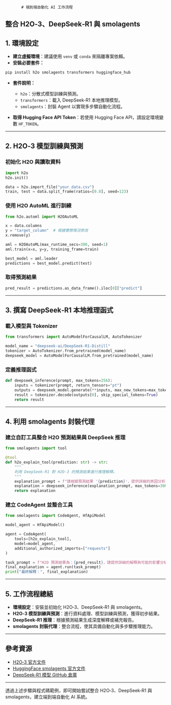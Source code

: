            # 端到端自動化 AI 工作流程
## 整合 H2O‑3、DeepSeek‑R1 與 smolagents

## 1. 環境設定

* **建立虛擬環境**：建議使用 `venv` 或 `conda` 來隔離專案依賴。
* **安裝必要套件：**

```bash
pip install h2o smolagents transformers huggingface_hub
```

* **套件說明：**
  - `h2o`：分散式模型訓練與預測。
  - `transformers`：載入 DeepSeek‑R1 本地推理模型。
  - `smolagents`：封裝 Agent 以實現多步驟自動化流程。

* **取得 Hugging Face API Token**：若使用 Hugging Face API，請設定環境變數 `HF_TOKEN`。

---

## 2. H2O‑3 模型訓練與預測

### 初始化 H2O 與讀取資料

```python
import h2o
h2o.init()

data = h2o.import_file("your_data.csv")
train, test = data.split_frame(ratios=[0.8], seed=123)
```

### 使用 H2O AutoML 進行訓練

```python
from h2o.automl import H2OAutoML

x = data.columns
y = "target_column"  # 根據實際情況修改
x.remove(y)

aml = H2OAutoML(max_runtime_secs=300, seed=1)
aml.train(x=x, y=y, training_frame=train)

best_model = aml.leader
predictions = best_model.predict(test)
```

### 取得預測結果

```python
pred_result = predictions.as_data_frame().iloc[0]["predict"]
```

---

## 3. 撰寫 DeepSeek‑R1 本地推理函式

### 載入模型與 Tokenizer

```python
from transformers import AutoModelForCausalLM, AutoTokenizer

model_name = "deepseek-ai/DeepSeek-R1-Distill"
tokenizer = AutoTokenizer.from_pretrained(model_name)
deepseek_model = AutoModelForCausalLM.from_pretrained(model_name)
```

### 定義推理函式

```python
def deepseek_inference(prompt, max_tokens=256):
    inputs = tokenizer(prompt, return_tensors="pt")
    outputs = deepseek_model.generate(**inputs, max_new_tokens=max_tokens)
    result = tokenizer.decode(outputs[0], skip_special_tokens=True)
    return result
```

---

## 4. 利用 smolagents 封裝代理

### 建立自訂工具整合 H2O 預測結果與 DeepSeek 推理

```python
from smolagents import tool

@tool
def h2o_explain_tool(prediction: str) -> str:
    """
    利用 DeepSeek‑R1 對 H2O‑3 的預測結果進行推理解釋。
    """
    explanation_prompt = f"請根據預測結果 '{prediction}'，提供詳細的原因分析與解釋。"
    explanation = deepseek_inference(explanation_prompt, max_tokens=300)
    return explanation
```

### 建立 CodeAgent 並整合工具

```python
from smolagents import CodeAgent, HfApiModel

model_agent = HfApiModel()

agent = CodeAgent(
    tools=[h2o_explain_tool],
    model=model_agent,
    additional_authorized_imports=["requests"]
)

task_prompt = f"H2O 預測結果為：{pred_result}，請提供詳細的解釋與可能的影響分析。"
final_explanation = agent.run(task_prompt)
print("最終解釋：", final_explanation)
```

---

## 5. 工作流程總結

* **環境設定**：安裝並初始化 H2O‑3、DeepSeek‑R1 與 smolagents。
* **H2O‑3 模型訓練與預測**：進行資料處理、模型訓練與預測，獲得初步結果。
* **DeepSeek‑R1 推理**：根據預測結果生成深度解釋或補充報告。
* **smolagents 封裝代理**：整合流程，使其具備自動化與多步驟推理能力。

---

## 參考資源

* [H2O‑3 官方文件](https://docs.h2o.ai/)
* [HuggingFace smolagents 官方文件](https://huggingface.co/docs/smolagents)
* [DeepSeek‑R1 模型 GitHub 倉庫](https://github.com/deepseek-ai)

---

透過上述步驟與程式碼範例，即可開始嘗試整合 H2O‑3、DeepSeek‑R1 與 smolagents，建立端到端自動化 AI 系統。

